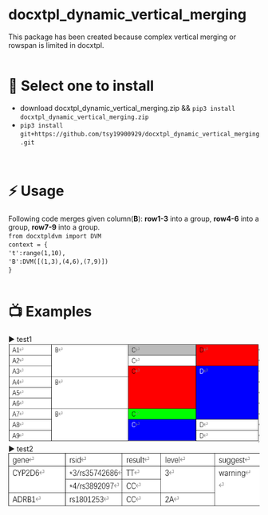 # docxtpl_dynamic_vertical_merging
This package has been created because complex vertical merging or rowspan is limited in docxtpl.  
<br>   

# :round_pushpin: Select one to install
* download docxtpl_dynamic_vertical_merging.zip && `pip3 install docxtpl_dynamic_vertical_merging.zip`
* `pip3 install git+https://github.com/tsy19900929/docxtpl_dynamic_vertical_merging.git`
<br>

# :zap: Usage
Following code merges given column(**B**): **row1-3** into a group,  **row4-6** into a group,  **row7-9** into a group.  
`from docxtpldvm import DVM`  
`context = {`  
  `'t':range(1,10),`    
  `'B':DVM([(1,3),(4,6),(7,9)])`  
 `}`   
<br>
  
# :tv: Examples
:arrow_forward: test1  
<img src="https://github.com/tsy19900929/docxtpl_dynamic_vertical_merging/blob/main/test1.jpg" height="200" />   
:arrow_forward: test2  
<img src="https://github.com/tsy19900929/docxtpl_dynamic_vertical_merging/blob/main/test2.jpg" height="108" />
